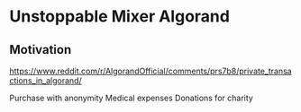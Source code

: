 # Unstoppable Mixer Algorand

## Motivation

https://www.reddit.com/r/AlgorandOfficial/comments/prs7b8/private_transactions_in_algorand/

Purchase with anonymity
Medical expenses
Donations for charity
